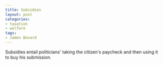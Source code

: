 ```yaml
---
title: Subsidies
layout: post
categories:
- taxation
- welfare
tags:
- James Bovard
---
```


Subsidies entail politicians' taking the citizen's paycheck and then using it to buy his submission.